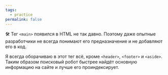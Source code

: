 ```yaml
---
tags:
  - practice
permalink: false
---
```


🛠 Тег `<main>` появился в HTML не так давно. Поэтому даже опытные разработчики не всегда понимают его предназначение и не добавляют его в код.

Я всегда оборачиваю в этот тег всё, кроме `<header>`, `<footer>` и `<aside>`. Таким образом поисковый робот быстрее найдёт основную информацию на сайте и лучше его проиндексирует.
